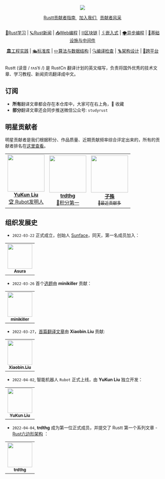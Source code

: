 <div align="center">
    <img src="https://github.com/rustlang-cn/Rustt/blob/main/.github/assets/logo.png?raw=true">

<a align="center" href="https://guide.rustt.org">Rustt贡献者指南 </a>
&nbsp;
<a align="center" href="https://guide.rustt.org/join-us.html">加入我们 </a>
&nbsp;
<a align="center" href="https://github.com/rustlang-cn/Rustt/blob/main/贡献者排名.md">贡献者风采 </a>
</div>


<div align="center">
    <h2> </h2>
    <p><a href="https://github.com/search?q=repo%3Arustlang-cn%2FRustt+label%3ARust学习&type=Issues&ref=advsearch">🔮Rust学习</a> 
       | <a href="https://github.com/search?q=repo%3Arustlang-cn%2FRustt+label%3ARust新闻&type=Issues">🪐Rust新闻</a> 
       | <a href="https://github.com/search?q=repo%3Arustlang-cn%2FRustt+label%3AWeb编程&type=Issues">📥Web编程</a> 
       | <a href="https://github.com/search?q=repo%3Arustlang-cn%2FRustt+label%3A区块链&type=Issues">⛓区块链</a> 
       | <a href="https://github.com/search?q=repo%3Arustlang-cn%2FRustt+label%3A嵌入式&type=Issues">🖇嵌入式</a> 
       | <a href="https://github.com/search?q=repo%3Arustlang-cn%2FRustt+label%3A异步编程&type=Issues">🌪异步编程</a>
       | <a href="https://github.com/search?q=repo%3Arustlang-cn%2FRustt+label%3A基础设施与中间件&type=Issues">🚝基础设施与中间件</a> 
    </p>
    <p>
        <a href="https://github.com/search?q=repo%3Arustlang-cn%2FRustt+label%3A工程实践&type=Issues">🏛工程实践</a> 
       | <a href="https://github.com/search?q=repo%3Arustlang-cn%2FRustt+label%3A标准库&type=Issues">🛳标准库</a> 
       | <a href="https://github.com/search?q=repo%3Arustlang-cn%2FRustt+label%3A算法与数据结构&type=Issues">✏️算法与数据结构</a> 
       | <a href="https://github.com/search?q=repo%3Arustlang-cn%2FRustt+label%3A编译检查&type=Issues">🔍编译检查</a> 
       | <a href="https://github.com/search?q=repo%3Arustlang-cn%2FRustt+label%3A架构设计&type=Issues">🪜架构设计</a> 
       | <a href="https://github.com/search?q=repo%3Arustlang-cn%2FRustt+label%3A跨平台&type=Issues">🚀跨平台</a> 
    </p>
</div>

<h2> </h2>

Rustt (读音 / rʌsˈti /) 是 RustCn 翻译计划的英文缩写，负责将国外优秀的技术文章、学习教程、新闻资讯翻译成中文。


## 订阅

- **所有**翻译文章都会存在本仓库中，大家可在右上角，🌟 收藏
- **部分**翻译文章还会同步推送微信公众号: `studyrust`

## 明星贡献者

明星贡献者是我们根据积分、作品质量、近期贡献频率综合评定出来的，所有的贡献者排名在[这里查看](./贡献者排名.md)。

<table>
    <tr>
        <td align="center">
            <a href="https://github.com/mrxiaozhuox">
                <img src="https://avatars.githubusercontent.com/u/41265098?v=4?s=100" width="120px"  alt=""/>
                <br />
                <b>YuKun Liu</b>
                <br />
                <sub><a href="https://github.com/rustlang-cn/rubot">🏆 Rubot发明人</a></sub>
            </a>
        </td>
        <td align="center">
              <a href="https://github.com/trdthg ">
                  <img src="https://avatars.githubusercontent.com/u/69898423?v=4?s=100" width="120px"  alt=""/>
                <br />
                <b>trdthg</b>
                <br />
                 <sub><a href="https://github.com/rustlang-cn/Rustt/blob/main/贡献者排名.md">💎积分第一</a></sub>
            </a>
        </td>
        <td align="center">
              <a href="https://github.com/allenli178">
                  <img src="https://avatars.githubusercontent.com/u/53218750?v=4" width="120px"  alt=""/>
                <br />
                <b>子殊</b>
                <br />
                 <sub>🚀最近贡献多</sub>
            </a>
        </td>
    </tr>
</table>

<!-- ## 最新文章
这里只列了一部分，想要阅读更多，请查看各个分类目录，例如[文章列表](https://github.com/studyrs/Rustt/tree/main/Articles)。

| 中文名 |   翻译时间 | 作者 |
| ------- | -------- | ----- |
| [异步 Rust：协作与抢占式调度](https://github.com/rustlang-cn/Rustt/blob/main/Articles/%5B2022-04-12%5D%20异步%20Rust：协作与抢占式调度.md) | 2022-04-07 | [trdthg](https://github.com/trdthg) |
| [自修改代码](https://github.com/rustlang-cn/Rustt/blob/main/Articles/%5B2022-04-08%5D%20自修改代码.md)| 2022-04-06 | [朕与将军解战袍](https://github.com/a1393323447)|
| [Rust 的异步是有颜色的](https://github.com/rustlang-cn/Rustt/blob/main/Articles/%5B2022-04-08%5D%20Rust%20的异步是有颜色的，这并不是什么大问题.md) | 2022-04-08 |[BK0717](https://github.com/hyuuko) |
| [理解 Rust 的借用检查器](https://github.com/rustlang-cn/Rustt/blob/main/Articles/%5B2022-04-07%5D%20理解%20Rust%20的借用检查器.md) | 2022-04-07 | [Xiaobin.Liu](https://github.com/lxbwolf) |
| [使用 Rust 和 Substrate 构建自己的区块链平台](https://github.com/rustlang-cn/Rustt/blob/main/Articles/%5B2022-04-07%5D%20使用%20Rust%20和%20Substrate%20构建自己的区块链平台.md) | 2022-04-07 | [Akagi201](https://github.com/Akagi201) |
|[Rust 的 unsafe 指针类型需要大修](https://github.com/rustlang-cn/Rustt/blob/main/Articles/%5B2022-04-07%5D%20Rust%20的%20unsafe%20指针类型需要大修.md) | 2022-04-07 | [BK0717](https://github.com/hyuuko) | -->

## 组织发展史

- `2022-03-22` 正式成立，创始人 [Sunface](https://im.dev)，同天，第一名成员加入： 

<table>
    <tr>
        <td align="center">
            <a href="https://github.com/asur4s">
                <img src="https://avatars.githubusercontent.com/u/99897242?v=4?s=100" width="80px"  alt=""/>
                <br />
                <sub><b>Asura</b></sub>
                <br />
            </a>
        </td>
    </tr>
</table>

- `2022-03-26` 首个[选题](https://github.com/rustlang-cn/Rustt/issues/10)由 **minikiller** 贡献：

<table>
    <tr>
        <td align="center">
            <a href="https://github.com/minikiller">
                  <img src="https://avatars.githubusercontent.com/u/5356570?v=4?s=100" width="80px"  alt=""/>
                <br />
                <sub><b>minikiller</b></sub>
                <br />
            </a>
        </td>
    </tr>
</table>

- `2022-03-27`，[首篇翻译文章](https://github.com/rustlang-cn/Rustt/blob/main/Articles/%5B2022-03-26%5D%20Rust%20嵌入式开发.md)由 **Xiaobin.Liu** 贡献:

<table>
    <tr>
        <td align="center">
            <a href="https://github.com/lxbwolf">
                  <img src="https://avatars.githubusercontent.com/u/12119889?v=4?s=100" width="80px"  alt=""/>
                <br />
                <sub><b>Xiaobin.Liu</b></sub>
                <br />
            </a>
        </td>
    </tr>
</table>

- `2022-04-02`, 智能机器人 `Rubot` 正式上线，由 **YuKun Liu** 独立开发：

<table>
    <tr>
        <td align="center">
            <a href="https://github.com/mrxiaozhuox ">
                  <img src="https://avatars.githubusercontent.com/u/41265098?v=4?s=100" width="80px"  alt=""/>
                <br />
                <sub><b>YuKun Liu</b></sub>
                <br />
            </a>
        </td>
    </tr>
</table>

- `2022-04-04`, **trdthg** 成为第一位正式成员，并提交了 Rustt 第一个系列文章 - [Rust六边形架构](https://github.com/rustlang-cn/Rustt/tree/main/Articles/%5B2022-04-03%5D%20Rust%20六边形架构) ：

<table>
    <tr>
        <td align="center">
            <a href="https://github.com/trdthg ">
                  <img src="https://avatars.githubusercontent.com/u/69898423?v=4?s=100" width="80px"  alt=""/>
                <br />
                <sub><b>trdthg</b></sub>
                <br />
            </a>
        </td>
    </tr>
</table>
